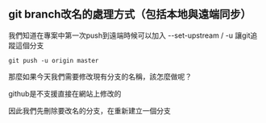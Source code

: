 ## git branch改名的處理方式（包括本地與遠端同步）

我們知道在專案中第一次push到遠端時候可以加入 --set-upstream / -u 讓git追蹤這個分支

`git push -u origin master`

那麼如果今天我們需要修改現有分支的名稱，該怎麼做呢？

github是不支援直接在網站上修改的

因此我們先刪除要改名的分支，在重新建立一個分支

